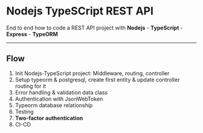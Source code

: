 # Nodejs TypeSCript REST API

End to end how to code a REST API project with **Nodejs** - **TypeScript** - **Express** - **TypeORM**

---
## Flow
1. Init Nodejs-TypeScript project: Middleware, routing, controller
2. Setup typeorm & postgresql, create first entity & update controller routing for it
3. Error handling & validation data class
4. Authentication with JsonWebToken
5. Typeorm database relationship
6. Testing
7. **Two-factor authentication**
8. CI-CD

